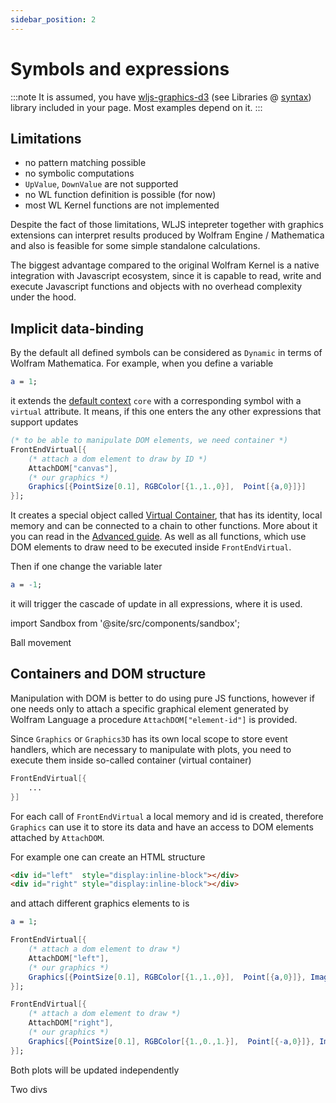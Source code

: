 ```yaml
---
sidebar_position: 2
---
```


# Symbols and expressions

:::note
It is assumed, you have [wljs-graphics-d3](https://github.com/JerryI/wljs-graphics-d3) (see Libraries @ [syntax](syntax.md#Libraries)) library included in your page. Most examples depend on it.
:::
## Limitations
- no pattern matching possible
- no symbolic computations
- `UpValue`, `DownValue` are not supported
- no WL function definition is possible (for now)
- most WL Kernel functions are not implemented

Despite the fact of those limitations, WLJS intepreter together with graphics extensions can interpret results produced by Wolfram Engine / Mathematica and also is feasible for some simple standalone calculations. 

The biggest advantage compared to the original Wolfram Kernel is a native integration with Javascript ecosystem, since it is capable to read, write and execute Javascript functions and objects with no overhead complexity under the hood.

## Implicit data-binding
By the default all defined symbols can be considered as `Dynamic` in terms of Wolfram Mathematica. For example, when you define a variable

```mathematica
a = 1;
```

it extends the [default context](../Advanced/architecture.md) `core` with a corresponding symbol with a `virtual` attribute. It means, if this one enters the any other expressions that support updates

```mathematica
(* to be able to manipulate DOM elements, we need container *)
FrontEndVirtual[{
	(* attach a dom element to draw by ID *)
    AttachDOM["canvas"],
    (* our graphics *)
    Graphics[{PointSize[0.1], RGBColor[{1.,1.,0}],  Point[{a,0}]}]
}]; 
```

It creates a special object called [Virtual Container](../Advanced/containers.md), that has its identity, local memory and can be connected to a chain to other functions. More about it you can read in the [Advanced guide](../Advanced/containers.md). As well as all functions, which use DOM elements to draw need to be executed inside `FrontEndVirtual`. 

Then if one change the variable later

```mathematica
a = -1;
```

it will trigger the cascade of update in all expressions, where it is used. 

import Sandbox from '@site/src/components/sandbox';

<Sandbox code="('wls!'%241%3BK%7B*_be%20able_animate%20we%20need%20a%20container%23Kf%5B(K%5Ct%7B*%20attach%20a%20dom%20element_draw%236QAttachDOM%5B%5C'canvas%5C'Z6Q%7B*%20our%20gY%236QGY%5B(PointSize%5B0.1Z%20RGBColor%5B(1.%2C1.%2C0)ZQPoint%5B(a%2C0)%5D)%2C%20ImageSize-%3E(500%2C100)%5DK)%5D%3B%20KKWhile%5BTrue%2C8-1%3B81%3BK%5D%3BK'~js!''~includes!%5B'https%3A%2F%2Fcdn.jsdelivr.net%2Fgh%2FJerryI%2Fwljs-gY-d3%40latest%2Fdist%2Fkernel.js'%5D~compiled!%5B'Hold'XSet'~a71NfU'4AttachDOM'~%22canvas%22'NGYU'4PointSize70.1NRGBColorU71%2C1%2C094PointU'~a709NRule'~ImageSizeU7500%2C10099NWhile7trueXq-1Nq1Znull9%2Cnull9)4%2C%5B'6KQ7'%2C86Pause%5B2%5D%3B6%249%5D%5DK%5CnN%5D4Q%20%20U'4ListX4CompoundExpression'4YraphicsZ%5D%2C_%20to%20fFrontEndVirtualqPause72NSet'~a7%23%20*%7D%24a%20%3D%20%01%24%23qf_ZYXUQNK98764_">Ball movement</Sandbox>

## Containers and DOM structure

Manipulation with DOM is better to do using pure JS functions, however if one needs only to attach a specific graphical element generated by Wolfram Language a procedure `AttachDOM["element-id"]` is provided.

Since `Graphics` or `Graphics3D` has its own local scope to store event handlers, which are necessary to manipulate with plots, you need to execute them inside so-called container (virtual container)

```mathematica
FrontEndVirtual[{
	...
}]
```

For each call of `FrontEndVirtual` a local memory and id is created, therefore `Graphics` can use it to store its data and have an access to DOM elements attached by `AttachDOM`. 

For example one can create an HTML structure 

```html
<div id="left"  style="display:inline-block"></div>
<div id="right" style="display:inline-block"></div>
```

and attach different graphics elements to is 

```mathematica
a = 1;

FrontEndVirtual[{
	(* attach a dom element to draw *)
    AttachDOM["left"],
    (* our graphics *)
    Graphics[{PointSize[0.1], RGBColor[{1.,1.,0}],  Point[{a,0}]}, ImageSize->{200,100}]
}]; 

FrontEndVirtual[{
	(* attach a dom element to draw *)
    AttachDOM["right"],  
    (* our graphics *)
    Graphics[{PointSize[0.1], RGBColor[{1.,0.,1.}],  Point[{-a,0}]}, ImageSize->{200,100}]
}]; 
```

Both plots will be updated independently

<Sandbox code="('wls!'a61%3B9b%3D-1%3B%209%7B*%20to%20be%20able%20to%20animate%20we%20need%20a%20container%20*%7D9%267%60left%5C'q58%2B1.%2C0%7FaQ%267%60right%5C'q%2558%2B0.%2C1.%7FbQWhile%5BTrue%2CXa6-1%3BXb61%3B5a61%3BX5a61%3BXb6-1%3B9%5D%3B9'~js!'const%20el1Y1.id6%5C'left%5C'%3B9el1_const%20el2Y2.id6%5C'right%5C'%3B9el2_%241%7D%3B9%242%7D%3B9'~includes!%5B'https%3A%2F%2Fcdn.jsdelivr.net%2Fgh%2FJerryI%2Fwljs-g%7C-d3%40latest%2Fdist%2Fkernel.js'%5D~compiled!%5B'Hold'%3CSet'~aKb'%2C-1%5D4%23lefZolorU%2C1%2C1%2C0%5E4PointU~aN%23righZolorU%2C1%2C0%2C1%5E4PointU~bNWhile'%2Ctrue%3CPauseKa'%2C-%3FbKa'%2C%3Fa'%2C%3Fb'%2C-1qnull%5Dqnull%5E)4%2C%5B'59%256%20%3D%207ual%5B(9%5Ct%7B*%20attach%20a%20dom%20element%20to%20draw%20*%7D5%258%25%7B*%20our%20g%7C%20*%7D5%25G%7C%5B(PointSize%5B0.19%5CnK'%2C1%5D4Set'~N'%2C0%5E%5D4Rule'~ImageSizeU%2C200%2C100%5E%5E%5D4Q%2C0)%5D)%2C%20ImageSize-%3E(200%2C100)%5D9)%5D%3B%2099U'4List'X5Pause%5B1%5D%3B5Y6document.createElement%7B%22div%22%7D%3B9elZt%22'%5D4G%7CU4PointSize'%2C0.1%5D4RGBC_.style.display6%5C'inline-block%5C'%3B99q%5D%2C%23%26ualU4AttachDOM'~%22%24document.body.append%7Bel%25%20%20%26FrontEndVirt%2Bq%20RGBColor%5B(1.%2C%3C4CompoundExpression'4%3F1%5D4PauseK%5E%5D%5D%60AttachDOM%5B%5C'%7Craphics%7F)q%25Point%5B(%01%7F%7C%60%5E%3F%3C%2B%26%25%24%23q_ZYXUQNK987654_">Two divs</Sandbox>